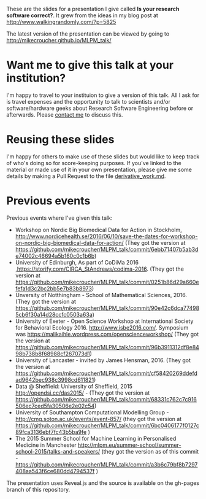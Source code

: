 These are the slides for a presentation I give called **Is your research software correct?**. It grew from the ideas in my blog post at http://www.walkingrandomly.com/?p=5825 

The latest version of the presentation can be viewed by going to http://mikecroucher.github.io/MLPM_talk/

# Want me to give this talk at your institution?

I'm happy to travel to your instituion to give a version of this talk. All I ask for is travel expenses and the opportunity to talk to scientists and/or software/hardware geeks about Research Software Engineering before or afterwards. Please [contact me](http://www.walkingrandomly.com/?page_id=2055) to discuss this.

# Reusing these slides

I'm happy for others to make use of these slides but would like to keep track of who's doing so for score-keeping purposes.
If you've linked to the material or made use of it in your own presentation, please give me some details by making a Pull Request to the file [derivative_work.md](./derivative_work.md).

# Previous events
Previous events where I've given this talk: 

* Workshop on Nordic Big Biomedical Data for Action in Stockholm, http://www.nordicehealth.se/2016/06/10/save-the-dates-for-workshop-on-nordic-big-biomedical-data-for-action/ (They got the version at https://github.com/mikecroucher/MLPM_talk/commit/6ebb71407b5ab3de74002c46694a5b160c0c1b6b)
* University of Edinburgh, As part of CoDiMa 2016 ,https://storify.com/CIRCA_StAndrews/codima-2016. (They got the version at https://github.com/mikecroucher/MLPM_talk/commit/0251b86d29a660efefa1d3c2bc2bb5e7b83b8973)
* Unversity of Notthingham - School of Mathematical Sciences, 2016. (They got the version at https://github.com/mikecroucher/MLPM_talk/commit/90e42c6dca774985cb6f30a14d28ccfc0503a63a)
* University of Exeter - Open Science Workshop at International Society for Behavioral Ecology 2016. http://www.isbe2016.com/. Symposium was https://malikaihle.wordpress.com/openscienceworkshop/ (They got the version at https://github.com/mikecroucher/MLPM_talk/commit/96b3911312df8e8498b738b8f68988cf267073d1)
* University of Lancaster - invited by James Hensman, 2016. (They got the version at https://github.com/mikecroucher/MLPM_talk/commit/cf58420269ddefdad9642bec938c3998cd611821)
* Data @ Sheffield: University of Sheffield, 2015 http://opendsi.cc/das2015/ - (They got the version at https://github.com/mikecroucher/MLPM_talk/commit/68331c762c7c916506ec7ced5fa30506e2e02c54)
* University of Southampton Computational Modelling Group - http://cmg.soton.ac.uk/events/event-857/ (they got the version at https://github.com/mikecroucher/MLPM_talk/commit/6bc0406177f0127c89fca3136ebf7fc43b5ba9fe )
* The 2015 Summer School for Machine Learning in Personalised Medicine in Manchester http://mlpm.eu/summer-school/summer-school-2015/talks-and-speakers/ (they got the version as of this commit - https://github.com/mikecroucher/MLPM_talk/commit/a3b6c79bf8b7297408aa543f6ce680dd4794537f )

The presentation uses Reveal.js and the source is available on the gh-pages branch of this repository.
